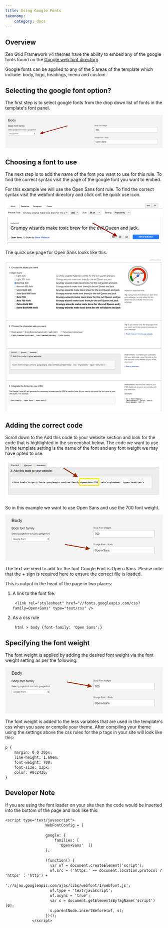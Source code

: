```yaml
---
title: Using Google Fonts
taxonomy:
    category: docs
---
```


## Overview

Zen Grid Framework v4 themes have the ability to embed any of the google fonts found on the <a href="https://www.google.com/fonts">Google web font directory</a>.

Google fonts can be applied to any of the 5 areas of the template which include: body, logo, headings, menu and custom.

## Selecting the google font option?

The first step is to select google fonts from the drop down list of fonts in the template's font panel.

![Body Font](/images/documentation/fonts/body-font.png)


## Choosing a font to use
The next step is to add the name of the font you want to use for this rule. To find the correct syntax visit the page of the google font you want to embed.

For this example we will use the Open Sans font rule. To find the correct syntax visit the webfont directory and click ont he quick use icon.

![Quick Use](/images/documentation/fonts/quick-use.png)


The quick use page for Open Sans looks like this:

![Quick Use Page](/images/documentation/fonts/quick-use-page.png)

## Adding the correct code
Scroll down to the Add this code to your website section and look for the code that is highlighted in the screenshot below. The code we want to use in the template setting is the name of the font and any font weight we may have opted to use.

![Google Font Code](/images/documentation/fonts/font-example-code.png)

So in this example we want to use Open Sans and use the 700 font weight. 

![Font Name](/images/documentation/fonts/font-name.png)


The text we need to add for the font Google Font is Open+Sans. Please note that the + sign is required here to ensure the correct file is loaded. 

This is output in the head of the page in two places:

1. A link to the font file:

		<link rel="stylesheet" href="//fonts.googleapis.com/css?family=Open+Sans" type="text/css" />
	
2. As a css rule 

		html > body {font-family: 'Open Sans';}

## Specifying the font weight

The font weight is applied by adding the desired font weight via the font weight setting as per the following:

![Font Weight](/images/documentation/fonts/weight.png)

The font weight is added to the less variables that are used in the template's css when you save or compile your theme. After compiling your theme using the settings above the css rules for the p tags in your site will look like this:

	p {
	    margin: 0 0 30px;
	    line-height: 1.68em;
	    font-weight: 700;
	    font-size: 13px;
	    color: #0c2436;
	}
	

## Developer Note

If you are using the font loader on your site then the code would be inserted into the bottom of the page and look like this:

	<script type="text/javascript">
				      WebFontConfig = {
				      
				      google: {
				          families: [ 
				          	'Open+Sans'  ]}
				      };
				      
				      (function() {
				        var wf = document.createElement('script');
				        wf.src = ('https:' == document.location.protocol ? 'https' : 'http') +
				            '://ajax.googleapis.com/ajax/libs/webfont/1/webfont.js';
				        wf.type = 'text/javascript';
				        wf.async = 'true';
				        var s = document.getElementsByTagName('script')[0];
				        s.parentNode.insertBefore(wf, s);
				      })();
				</script>